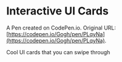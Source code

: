 # Interactive  UI Cards

A Pen created on CodePen.io. Original URL: [https://codepen.io/Gogh/pen/PLqyNa](https://codepen.io/Gogh/pen/PLqyNa).

Cool UI cards that you can swipe through
